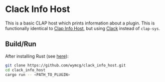# Clack Info Host
This is a basic CLAP host which prints information about a plugin. This is functionally identical to [Clap Info Host](https://github.com/wymcg/clap_info_host), but using [Clack](https://github.com/prokopyl/clack) instead of `clap-sys`.

## Build/Run
After installing Rust (see [here](https://rustup.rs)):
```bash
git clone https://github.com/wymcg/clack_info_host.git
cd clack_info_host
cargo run -- <PATH_TO_PLUGIN>
```
